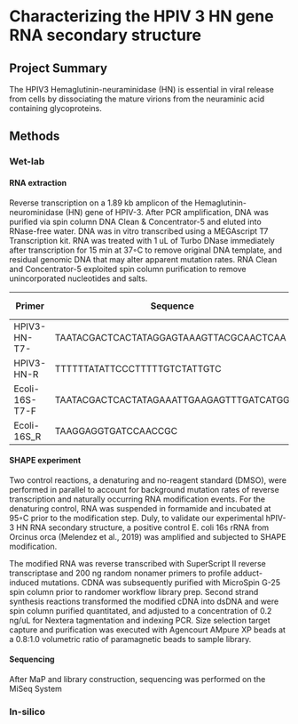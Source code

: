 # Characterizing the HPIV 3 HN gene RNA secondary structure 

## Project Summary 
The HPIV3 Hemaglutinin-neuraminidase (HN) is essential in viral release from cells by dissociating the mature virions from the neuraminic acid containing glycoproteins. 

## Methods 
### Wet-lab
#### RNA extraction 

Reverse transcription on a 1.89 kb amplicon of the Hemaglutinin-neurominidase (HN) gene of HPIV-3. After PCR amplification, DNA was purified via spin column DNA Clean & Concentrator-5 and eluted into RNase-free water. DNA was in vitro transcribed using a MEGAscript T7 Transcription kit. RNA was treated with 1 uL of Turbo DNase immediately after transcription for 15 min at 37◦C to remove original DNA template, and residual genomic DNA that may alter apparent mutation rates. RNA Clean and Concentrator-5 exploited spin column purification to remove unincorporated nucleotides and salts. 

|Primer| Sequence | Tm (C)| 
|------|----------|----|
|HPIV3-HN-T7-|TAATACGACTCACTATAGGAGTAAAGTTACGCAACTCAA|60.5| 
|HPIV3-HN-R | TTTTTTATATTCCCTTTTTGTCTATTGTC|51.3| 
|Ecoli-16S-T7-F|TAATACGACTCACTATAGAAATTGAAGAGTTTGATCATGG| 59.0|
|Ecoli-16S_R|TAAGGAGGTGATCCAACCGC|56.9|

#### SHAPE experiment
Two control reactions, a denaturing and no-reagent standard (DMSO), were performed in parallel to account for background mutation rates of reverse transcription and naturally occurring RNA modification events. For the denaturing control, RNA was suspended in formamide and incubated at 95◦C prior to the modification step. Duly, to validate our experimental hPIV-3 HN RNA secondary structure, a positive control E. coli 16s rRNA from Orcinus orca (Melendez et al., 2019) was amplified and subjected to SHAPE modification.

The modified RNA was reverse transcribed with SuperScript II reverse transcriptase and 200 ng random nonamer primers to profile adduct-induced mutations. CDNA was subsequently purified with MicroSpin G-25 spin column prior to randomer workflow library prep. Second strand synthesis reactions transformed the modified cDNA into dsDNA and were spin column purified quantitated, and adjusted to a concentration of 0.2 ng/uL for Nextera tagmentation and indexing PCR. Size selection target capture and purification was executed with Agencourt AMpure XP beads at a 0.8:1.0 volumetric ratio of paramagnetic beads to sample library.

#### Sequencing 
After MaP and library construction, sequencing was performed on the MiSeq System

### In-silico 
